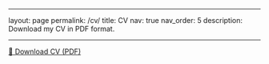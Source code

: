 <!-- ---
layout: cv
permalink: /cv/
title: cv
nav: true
nav_order: 5
cv_pdf: example_pdf.pdf # you can also use external links here
description: This is a description of the page. You can modify it in '_pages/cv.md'. You can also change or remove the top pdf download button.
toc:
  sidebar: left
--- -->

---

layout: page
permalink: /cv/
title: CV
nav: true
nav_order: 5
description: Download my CV in PDF format.

---

<a href="/assets/pdf/Yihang_Sun_Resume_UIUC.pdf" class="btn btn-primary" target="_blank">
  📄 Download CV (PDF)
</a>
